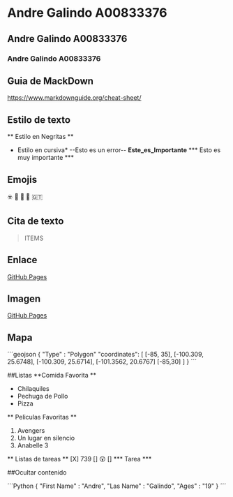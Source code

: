 # Andre Galindo A00833376
## Andre Galindo A00833376
### Andre Galindo A00833376

## Guia de MackDown 
https://www.markdownguide.org/cheat-sheet/

## Estilo de texto
** Estilo en Negritas **
* Estilo en cursiva* 
--Esto es un error--
**Este_es_Importante**
*** Esto es muy importante ***

## Emojis
☣️
🐤
💙
🥊
🇬🇹

## Cita de texto
>ITEMS

## Enlace
[GitHub Pages](https://experiencia21.tec.mx/)

## Imagen
[GitHub Pages](https://i.pinimg.com/originals/e4/99/33/e4993378c11517cb7406d6eedafd169a.jpg)

## Mapa
´´´geojson
{
  "Type" : "Polygon"
  "coordinates":
  [
    [-85, 35],
    [-100.309, 25.6748],
    [-100.309, 25.6714],
    [-101.3562, 20.6767]
    [-85,30]
  ]
}
´´´

##Listas
**Comida Favorita **
- Chilaquiles
- Pechuga de Pollo
- Pizza

** Peliculas Favoritas **
1. Avengers
2. Un lugar en silencio
3. Anabelle 3

** Listas de tareas ** 
[X] 739
[] 😲
[] *** Tarea  ***

##Ocultar contenido
<!-- Este contenido esta oculto -->

´´´Python
{
  "First Name" : "Andre",
  "Las Name" : "Galindo", 
  "Ages" : "19" 
}
´´´

